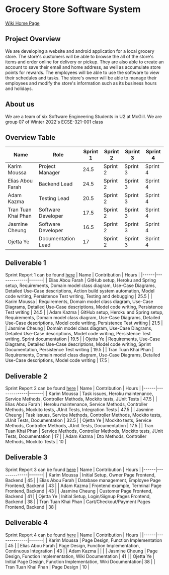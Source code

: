 # Grocery Store Software System
<a href = "https://github.com/McGill-ECSE321-Winter2022/project-group-group-07/wiki">Wiki Home Page</a>

## Project Overview
We are developing a website and android application for a local grocery store. The store's customers will be able to browse the all of the store's items and order online for delivery or pickup. They are also able to create an account to save their email and home address, as well as accumulate store points for rewards. The employees will be able to use the software to view their schedules and tasks. The store's owner will be able to manage their employees and modify the store's information such as its business hours and holidays.

## About us
We are a team of six Software Engineering Students in U2 at McGill. We are group 07 of Winter 2022's ECSE-321-001 class

## Overview Table
| Name | Role | Sprint 1 | Sprint 2 | Sprint 3 | Sprint 4 |
|------|--------------|------|------|-------|-------|
| Karim Moussa | Project Manager | 24.5 | Sprint 2 | Sprint 3 | Sprint 4 |
| Elias Abou Farah | Backend Lead | 24.5 | Sprint 2 | Sprint 3 | Sprint 4 |
| Adam Kazma | Testing Lead | 20.5 | Sprint 2 | Sprint 3 | Sprint 4 |
| Tran Tuan Khai Phan | Software Developer | 17.5 | Sprint 2 | Sprint 3 | Sprint 4 |
| Jasmine Cheung | Software Developer | 16.5 | Sprint 2 | Sprint 3 | Sprint 4 |
| Ojetta Ye | Documentation Lead | 17 | Sprint 2 | Sprint 3 | Sprint 4 |

## Deliverable 1
Sprint Report 1 can be found [here](https://github.com/McGill-ECSE321-Winter2022/project-group-group-07/wiki/Project-Report:-Sprint-1)
| Name | Contribution | Hours |
|------|--------------|-------|
| Elias Abou Farah | GitHub setup, Heroku and Spring setup, Requirements, Domain model class diagram, Use-Case Diagrams, Detailed Use-Case descriptions, Action build system automation, Model code writing, Persistence Test writing, Testing and debugging | 25.5 |
| Karim Moussa | Requirements, Domain model class diagram, Use-Case Diagrams, Detailed Use-Case descriptions, Model code writing, Persistence Test writing | 24.5 |
| Adam Kazma | GitHub setup, Heroku and Spring setup, Requirements, Domain model class diagram, Use-Case Diagrams, Detailed Use-Case descriptions, Model code writing, Persistence Test writing | 21.5 |
| Jasmine Cheung | Domain model class diagram, Use-Case Diagrams, Detailed Use-Case descriptions, Model code writing, Persistence Test writing, Sprint documentation | 19.5 |
| Ojetta Ye | Requirements, Use-Case Diagrams, Detailed Use-Case descriptions, Model code writing, Sprint Documentation, Persistence Test writing | 19.5 |
| Tran Tuan Khai Phan | Requirements, Domain model class diagram, Use-Case Diagrams, Detailed Use-Case descriptions, Model code writing | 17.5 |

## Deliverable 2
Sprint Report 2 can be found [here](https://github.com/McGill-ECSE321-Winter2022/project-group-group-07/wiki/Project-Report:-Sprint-2)
| Name | Contribution | Hours |
|------|--------------|-------|
| Karim Moussa | Task issues, Heroku maintenance, Service Methods, Controller Methods, Mockito tests, JUnit Tests | 47.5 |
| Elias Abou Farah | Heroku maintenance, Service Methods, Controller Methods, Mockito tests, JUnit Tests, Integration Tests | 47.5 |
| Jasmine Cheung | Task issues, Service Methods, Controller Methods, Mockito tests, JUnit Tests, Documentation | 32.5 |
| Ojetta Ye | Mockito tests, Service Methods, Controller Methods, JUnit Tests, Documentation | 17.5 |
| Tran Tuan Khai Phan | Service Methods, Controller Methods, Mockito tests, JUnit Tests, Documentation | 17 |
| Adam Kazma | Dto Methods, Controller Methods, Mockito Tests | 10 | 

## Deliverable 3
Sprint Report 3 can be found [here](https://github.com/McGill-ECSE321-Winter2022/project-group-group-07/wiki/Project-Report:-Sprint-3)
| Name | Contribution | Hours |
|------|--------------|-------|
| Karim Moussa | Initial Setup, Owner Page Frontend, Backend | 45 |
| Elias Abou Farah | Database management, Employee Page Frontend, Backend | 43 |
| Adam Kazma | Frontend example, Terminal Page Frontend, Backend  | 43 |
| Jasmine Cheung | Customer Page Frontend, Backend | 41 |
| Ojetta Ye | Initial Setup, Login/Signup Pages Frontend, Backend | 38 |
| Tran Tuan Khai Phan | Cart/Checkout/Payment Pages Frontend, Backend | 38 |

## Deliverable 4
Sprint Report 4 can be found [here](https://github.com/McGill-ECSE321-Winter2022/project-group-group-07/wiki/Project-Report:-Sprint-4)
| Name | Contribution | Hours |
|------|--------------|-------|
| Karim Moussa | Page Design, Function Implementation | 45 |
| Elias Abou Farah | Page Design, Function Implementation, Continuous Integration | 43 |
| Adam Kazma |  | |
| Jasmine Cheung | Page Design, Function Implementation, Wiki Documentation | 41 |
| Ojetta Ye | Initial Page Design, Function Implementation, Wiki Documentation| 38 |
| Tran Tuan Khai Phan | Page Design | 10 |
